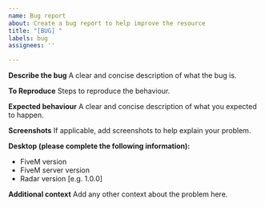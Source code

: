```yaml
---
name: Bug report
about: Create a bug report to help improve the resource
title: "[BUG] "
labels: bug
assignees: ''

---
```


**Describe the bug**
A clear and concise description of what the bug is.

**To Reproduce**
Steps to reproduce the behaviour.

**Expected behaviour**
A clear and concise description of what you expected to happen.

**Screenshots**
If applicable, add screenshots to help explain your problem.

**Desktop (please complete the following information):**
 - FiveM version
 - FiveM server version
 - Radar version [e.g. 1.0.0]

**Additional context**
Add any other context about the problem here.
